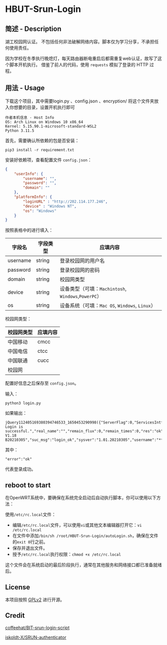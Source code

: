 # HBUT-Srun-Login

## 简述 - Description

湖工校园网认证。
不包括任何非法破解网络内容。脚本仅为学习分享，不承担任何使用责任。

因为学校在冬季执行晚熄灯，每天路由器断电重启后都需重复web认证，故写了这个脚本开机执行。
借鉴了前人的代码，使用 `requests` 模拟了登录的 HTTP 过程。

## 用法 - Usage

下载这个项目，其中需要login.py 、config.json 、encryption/
将这个文件夹放入你想要的目录，设置开机执行即可

```plaintext
作者本机信息 - Host Info
OS: Arch Linux on Windows 10 x86_64 
Kernel: 5.15.90.1-microsoft-standard-WSL2 
Python 3.11.5
```

首先，需要确认所依赖的包是否安装：

```plaintext
pip3 install -r requirement.txt
```

安装好依赖项，查看配置文件 `config.json`：

```json
{
    "userInfo": {
        "username": "",
        "password": "",
        "domain": ""
    },
    "platformInfo": {
        "loginURL" : "http://202.114.177.246",
        "device" : "Windows NT",
        "os": "Windows"
    }
}
```

按照表格中的进行填入：

| 字段名   | 字段类型 | 应填内容                                      |
| -------- | -------- | --------------------------------------------- |
| username | string   | 登录校园网的用户名                            |
| password | string   | 登录校园网的密码                              |
| domain   | string   | 校园网类型                                    |
| device   | string   | 设备类型（可填：`Machintosh`, `Windows`,`PowerPC`） |
| os       | string   | 设备系统（可填：`Mac OS`, `Windows`, `Linux`）      |

校园网类型：

| 校园网类型 | 应填内容 |
| ---------- | -------- |
| 中国移动   | cmcc     |
| 中国电信   | ctcc     |
| 中国联通   | cucc     |
| 校园网     |          |

配置好信息之后保存至 `config.json`。

输入：

```plaintext
python3 login.py
```

如果输出：

```
jQuery112405169380394746533_1650453290998({"ServerFlag":0,"ServicesIntfServerIP":"202.114.177.246","ServicesIntfServerPort":"8001","access_token":"09e427ee4c0d9fe79c9af670140e3f00128c9ac7f3fb1dbf33ae3233db2d3192","checkout_date":0,"client_ip":"10.102.195.165","ecode":0,"error":"ok","error_msg":"","online_ip":"10.102.195.165","ploy_msg":"E0000: Login is successful.","real_name":"","remain_flux":0,"remain_times":0,"res":"ok","srun_ver":"SRunCGIAuthIntfSvr V1.18 B20210305","suc_msg":"login_ok","sysver":"1.01.20210305","username":"**********@*","wallet_balance":0})
```

其中：

```
"error":"ok"
```

代表登录成功。

## reboot to start

在OpenWRT系统中，要确保在系统完全启动后自动执行脚本，你可以使用以下方法：

使用`/etc/rc.local`文件：
   - 编辑`/etc/rc.local`文件，可以使用`vi`或其他文本编辑器打开它：`vi /etc/rc.local`
   - 在文件中添加`/bin/sh /root/HBUT-Srun-Login/autoLogin.sh`，确保在文件的`exit 0`行之前。
   - 保存并退出文件。
   - 授予`/etc/rc.local`执行权限：`chmod +x /etc/rc.local`

   这个文件会在系统启动的最后阶段执行，通常在其他服务和网络接口都已准备就绪后。

## License

本项目按照 [GPLv2](https://www.gnu.org/licenses/old-licenses/gpl-2.0.txt) 进行开源。

## Credit

[coffeehat/BIT-srun-login-script](https://github.com/coffeehat/BIT-srun-login-script)

[iskoldt-X/SRUN-authenticator](https://github.com/iskoldt-X/SRUN-authenticator)
